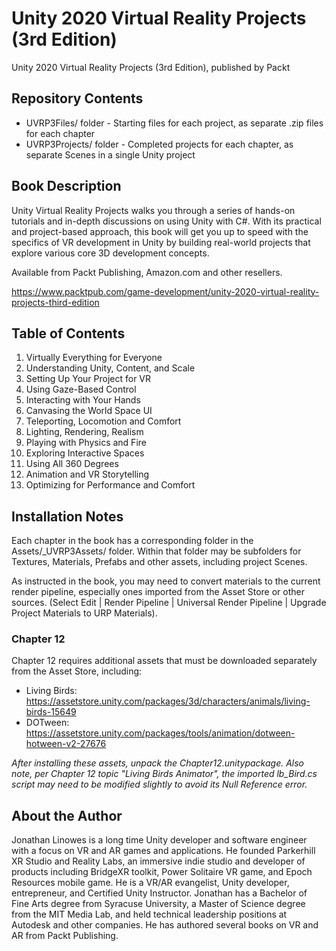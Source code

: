 # Unity 2020 Virtual Reality Projects (3rd Edition)
Unity 2020 Virtual Reality Projects (3rd Edition), published by Packt

## Repository Contents

* UVRP3Files/ folder - Starting files for each project, as separate .zip files for each chapter
* UVRP3Projects/ folder - Completed projects for each chapter, as separate Scenes in a single Unity project 

## Book Description

Unity Virtual Reality Projects walks you through a series of hands-on tutorials and in-depth discussions on using Unity with C#. With its practical and project-based approach, this book will get you up to speed with the specifics of VR development in Unity by building real-world projects that explore various core 3D development concepts.

Available from Packt Publishing, Amazon.com and other resellers.

https://www.packtpub.com/game-development/unity-2020-virtual-reality-projects-third-edition


## Table of Contents

1. Virtually Everything for Everyone
2. Understanding Unity, Content, and Scale
3. Setting Up Your Project for VR
4. Using Gaze-Based Control
5. Interacting with Your Hands
6. Canvasing the World Space UI
7. Teleporting, Locomotion and Comfort
8. Lighting, Rendering, Realism
9. Playing with Physics and Fire
10. Exploring Interactive Spaces
11. Using All 360 Degrees
12. Animation and VR Storytelling
13. Optimizing for Performance and Comfort


## Installation Notes

Each chapter in the book has a corresponding folder in the Assets/\_UVRP3Assets/ folder. Within that folder may be subfolders for Textures, Materials, Prefabs and other assets, including project Scenes.

As instructed in the book, you may need to convert materials to the current render pipeline, especially ones imported from the Asset Store or other sources. (Select Edit | Render Pipeline | Universal Render Pipeline | Upgrade Project
Materials to URP Materials).

### Chapter 12

Chapter 12 requires additional assets that must be downloaded separately from the Asset Store, including:

* Living Birds: https://assetstore.unity.com/packages/3d/characters/animals/living-birds-15649
* DOTween: https://assetstore.unity.com/packages/tools/animation/dotween-hotween-v2-27676 

_After installing these assets, unpack the Chapter12.unitypackage. Also note, per Chapter 12 topic "Living Birds Animator", the imported lb_Bird.cs script may need to be modified slightly to avoid its Null Reference error._


## About the Author

Jonathan Linowes is a long time Unity developer and software engineer with a focus on VR and AR games and applications. He founded Parkerhill XR Studio and Reality Labs, an immersive indie studio and developer of products including BridgeXR toolkit, Power Solitaire VR game, and Epoch Resources mobile game. He is a VR/AR evangelist, Unity developer, entrepreneur, and Certified Unity Instructor. Jonathan has a Bachelor of Fine Arts degree from Syracuse University, a Master of Science degree from the MIT Media Lab, and held technical leadership positions at Autodesk and other companies. He has authored several books on VR and AR from Packt Publishing.
